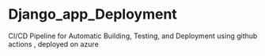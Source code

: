 # Django_app_Deployment
CI/CD Pipeline for Automatic Building, Testing, and Deployment using github actions , deployed on azure 
